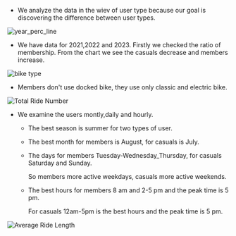 - We analyze the data in the wiev of user type because our goal is discovering the difference between user types.
  


![year_perc_line](https://github.com/user-attachments/assets/e505e05c-30d2-490a-b36c-3f1894333683)


- We have data for 2021,2022 and 2023. Firstly we checked the ratio of membership.
  From the chart we see the casuals decrease and members increase.


![bike type](https://github.com/user-attachments/assets/9cd745ea-4d73-4c2c-8e75-efb567fde875)

- Members don't use docked bike, they use only classic and electric bike.


![Total Ride Number](https://github.com/user-attachments/assets/3fcec36c-3ae1-43b8-8cb1-aa5200076494)

- We examine the users montly,daily and hourly.

   - The best season is summer for two types of user.
   - The best month for members is August, for casuals is July.
   - The days for members Tuesday-Wednesday_Thursday, for casuals Saturday and Sunday.

     So members more active weekdays, casuals more active weekends.
   - The best hours for members 8 am and 2-5 pm and the peak time is 5 pm.

     For casuals 12am-5pm is the best hours and the peak time is 5 pm.


![Average Ride Length](https://github.com/user-attachments/assets/1fd8eba0-cdef-4d5a-9203-36d6b511b058)



